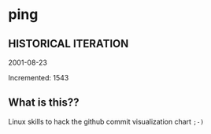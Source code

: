# ping

## HISTORICAL ITERATION
2001-08-23

Incremented: 1543

## What is this?? 
Linux skills to hack the github commit visualization chart `;-)`

